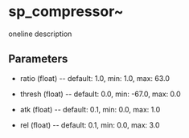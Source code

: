 # sp_compressor~

oneline description

## Parameters

- ratio (float) -- default: 1.0, min: 1.0,  max: 63.0

- thresh (float) -- default: 0.0, min: -67.0,  max: 0.0

- atk (float) -- default: 0.1, min: 0.0,  max: 1.0

- rel (float) -- default: 0.1, min: 0.0,  max: 3.0
